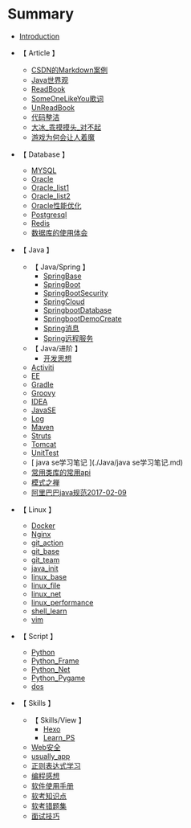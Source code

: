 # Summary

* [Introduction](README.md)

* 【 Article 】
    * [ CSDN的Markdown案例 ](./Article/CSDN的Markdown案例.md)
    * [ Java世界观 ](./Article/Java世界观.md)
    * [ ReadBook ](./Article/ReadBook.md)
    * [ SomeOneLikeYou歌词 ](./Article/SomeOneLikeYou歌词.md)
    * [ UnReadBook ](./Article/UnReadBook.md)
    * [ 代码整洁 ](./Article/代码整洁.md)
    * [ 大冰_乖摸摸头_对不起 ](./Article/大冰_乖摸摸头_对不起.md)
    * [ 游戏为何会让人着魔 ](./Article/游戏为何会让人着魔.md)
* 【 Database 】
    * [ MYSQL ](./Database/MYSQL.md)
    * [ Oracle ](./Database/Oracle.md)
    * [ Oracle_list1 ](./Database/Oracle_list1.md)
    * [ Oracle_list2 ](./Database/Oracle_list2.md)
    * [ Oracle性能优化 ](./Database/Oracle性能优化.md)
    * [ Postgresql ](./Database/Postgresql.md)
    * [ Redis ](./Database/Redis.md)
    * [ 数据库的使用体会 ](./Database/数据库的使用体会.md)
* 【 Java 】
    * 【 Java/Spring 】
        * [ SpringBase ](./Java/Spring/SpringBase.md)
        * [ SpringBoot ](./Java/Spring/SpringBoot.md)
        * [ SpringBootSecurity ](./Java/Spring/SpringBootSecurity.md)
        * [ SpringCloud ](./Java/Spring/SpringCloud.md)
        * [ SpringbootDatabase ](./Java/Spring/SpringbootDatabase.md)
        * [ SpringbootDemoCreate ](./Java/Spring/SpringbootDemoCreate.md)
        * [ Spring消息 ](./Java/Spring/Spring消息.md)
        * [ Spring远程服务 ](./Java/Spring/Spring远程服务.md)
    * 【 Java/进阶 】
        * [ 开发思想 ](./Java/进阶/开发思想.md)
    * [ Activiti ](./Java/Activiti.md)
    * [ EE ](./Java/EE.md)
    * [ Gradle ](./Java/Gradle.md)
    * [ Groovy ](./Java/Groovy.md)
    * [ IDEA ](./Java/IDEA.md)
    * [ JavaSE ](./Java/JavaSE.md)
    * [ Log ](./Java/Log.md)
    * [ Maven ](./Java/Maven.md)
    * [ Struts ](./Java/Struts.md)
    * [ Tomcat ](./Java/Tomcat.md)
    * [ UnitTest ](./Java/UnitTest.md)
    * [ java se学习笔记 ](./Java/java se学习笔记.md)
    * [ 常用类库的常用api ](./Java/常用类库的常用api.md)
    * [ 模式之禅 ](./Java/模式之禅.md)
    * [ 阿里巴巴java规范2017-02-09 ](./Java/阿里巴巴java规范2017-02-09.md)
* 【 Linux 】
    * [ Docker ](./Linux/Docker.md)
    * [ Nginx ](./Linux/Nginx.md)
    * [ git_action ](./Linux/git_action.md)
    * [ git_base ](./Linux/git_base.md)
    * [ git_team ](./Linux/git_team.md)
    * [ java_init ](./Linux/java_init.md)
    * [ linux_base ](./Linux/linux_base.md)
    * [ linux_file ](./Linux/linux_file.md)
    * [ linux_net ](./Linux/linux_net.md)
    * [ linux_performance ](./Linux/linux_performance.md)
    * [ shell_learn ](./Linux/shell_learn.md)
    * [ vim ](./Linux/vim.md)
* 【 Script 】
    * [ Python ](./Script/Python.md)
    * [ Python_Frame ](./Script/Python_Frame.md)
    * [ Python_Net ](./Script/Python_Net.md)
    * [ Python_Pygame ](./Script/Python_Pygame.md)
    * [ dos ](./Script/dos.md)
* 【 Skills 】
    * 【 Skills/View 】
        * [ Hexo ](./Skills/View/Hexo.md)
        * [ Learn_PS ](./Skills/View/Learn_PS.md)
    * [ Web安全 ](./Skills/Web安全.md)
    * [ usually_app ](./Skills/usually_app.md)
    * [ 正则表达式学习 ](./Skills/正则表达式学习.md)
    * [ 编程感想 ](./Skills/编程感想.md)
    * [ 软件使用手册 ](./Skills/软件使用手册.md)
    * [ 软考知识点 ](./Skills/软考知识点.md)
    * [ 软考错题集 ](./Skills/软考错题集.md)
    * [ 面试技巧 ](./Skills/面试技巧.md)
